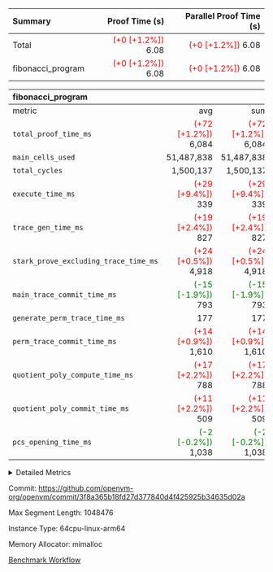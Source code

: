| Summary | Proof Time (s) | Parallel Proof Time (s) |
|:---|---:|---:|
| Total | <span style='color: red'>(+0 [+1.2%])</span> 6.08 | <span style='color: red'>(+0 [+1.2%])</span> 6.08 |
| fibonacci_program | <span style='color: red'>(+0 [+1.2%])</span> 6.08 | <span style='color: red'>(+0 [+1.2%])</span> 6.08 |


| fibonacci_program |||||
|:---|---:|---:|---:|---:|
|metric|avg|sum|max|min|
| `total_proof_time_ms ` | <span style='color: red'>(+72 [+1.2%])</span> 6,084 | <span style='color: red'>(+72 [+1.2%])</span> 6,084 | <span style='color: red'>(+72 [+1.2%])</span> 6,084 | <span style='color: red'>(+72 [+1.2%])</span> 6,084 |
| `main_cells_used     ` |  51,487,838 |  51,487,838 |  51,487,838 |  51,487,838 |
| `total_cycles        ` |  1,500,137 |  1,500,137 |  1,500,137 |  1,500,137 |
| `execute_time_ms     ` | <span style='color: red'>(+29 [+9.4%])</span> 339 | <span style='color: red'>(+29 [+9.4%])</span> 339 | <span style='color: red'>(+29 [+9.4%])</span> 339 | <span style='color: red'>(+29 [+9.4%])</span> 339 |
| `trace_gen_time_ms   ` | <span style='color: red'>(+19 [+2.4%])</span> 827 | <span style='color: red'>(+19 [+2.4%])</span> 827 | <span style='color: red'>(+19 [+2.4%])</span> 827 | <span style='color: red'>(+19 [+2.4%])</span> 827 |
| `stark_prove_excluding_trace_time_ms` | <span style='color: red'>(+24 [+0.5%])</span> 4,918 | <span style='color: red'>(+24 [+0.5%])</span> 4,918 | <span style='color: red'>(+24 [+0.5%])</span> 4,918 | <span style='color: red'>(+24 [+0.5%])</span> 4,918 |
| `main_trace_commit_time_ms` | <span style='color: green'>(-15 [-1.9%])</span> 793 | <span style='color: green'>(-15 [-1.9%])</span> 793 | <span style='color: green'>(-15 [-1.9%])</span> 793 | <span style='color: green'>(-15 [-1.9%])</span> 793 |
| `generate_perm_trace_time_ms` |  177 |  177 |  177 |  177 |
| `perm_trace_commit_time_ms` | <span style='color: red'>(+14 [+0.9%])</span> 1,610 | <span style='color: red'>(+14 [+0.9%])</span> 1,610 | <span style='color: red'>(+14 [+0.9%])</span> 1,610 | <span style='color: red'>(+14 [+0.9%])</span> 1,610 |
| `quotient_poly_compute_time_ms` | <span style='color: red'>(+17 [+2.2%])</span> 788 | <span style='color: red'>(+17 [+2.2%])</span> 788 | <span style='color: red'>(+17 [+2.2%])</span> 788 | <span style='color: red'>(+17 [+2.2%])</span> 788 |
| `quotient_poly_commit_time_ms` | <span style='color: red'>(+11 [+2.2%])</span> 509 | <span style='color: red'>(+11 [+2.2%])</span> 509 | <span style='color: red'>(+11 [+2.2%])</span> 509 | <span style='color: red'>(+11 [+2.2%])</span> 509 |
| `pcs_opening_time_ms ` | <span style='color: green'>(-2 [-0.2%])</span> 1,038 | <span style='color: green'>(-2 [-0.2%])</span> 1,038 | <span style='color: green'>(-2 [-0.2%])</span> 1,038 | <span style='color: green'>(-2 [-0.2%])</span> 1,038 |



<details>
<summary>Detailed Metrics</summary>

| group | num_segments | keygen_time_ms | commit_exe_time_ms |
| --- | --- | --- | --- |
| fibonacci_program | 1 | 368 | 6 | 

| group | air_name | quotient_deg | interactions | constraints |
| --- | --- | --- | --- | --- |
| fibonacci_program | AccessAdapterAir<16> | 2 | 5 | 14 | 
| fibonacci_program | AccessAdapterAir<2> | 2 | 5 | 14 | 
| fibonacci_program | AccessAdapterAir<32> | 2 | 5 | 14 | 
| fibonacci_program | AccessAdapterAir<4> | 2 | 5 | 14 | 
| fibonacci_program | AccessAdapterAir<64> | 2 | 5 | 14 | 
| fibonacci_program | AccessAdapterAir<8> | 2 | 5 | 14 | 
| fibonacci_program | BitwiseOperationLookupAir<8> | 2 | 2 | 4 | 
| fibonacci_program | MemoryMerkleAir<8> | 2 | 4 | 40 | 
| fibonacci_program | PersistentBoundaryAir<8> | 2 | 3 | 6 | 
| fibonacci_program | PhantomAir | 2 | 3 | 5 | 
| fibonacci_program | Poseidon2PeripheryAir<BabyBearParameters>, 1> | 2 | 1 | 286 | 
| fibonacci_program | ProgramAir | 1 | 1 | 4 | 
| fibonacci_program | RangeTupleCheckerAir<2> | 1 | 1 | 4 | 
| fibonacci_program | VariableRangeCheckerAir | 1 | 1 | 4 | 
| fibonacci_program | VmAirWrapper<Rv32BaseAluAdapterAir, BaseAluCoreAir<4, 8> | 2 | 19 | 43 | 
| fibonacci_program | VmAirWrapper<Rv32BaseAluAdapterAir, LessThanCoreAir<4, 8> | 2 | 17 | 39 | 
| fibonacci_program | VmAirWrapper<Rv32BaseAluAdapterAir, ShiftCoreAir<4, 8> | 2 | 23 | 90 | 
| fibonacci_program | VmAirWrapper<Rv32BranchAdapterAir, BranchEqualCoreAir<4> | 2 | 11 | 25 | 
| fibonacci_program | VmAirWrapper<Rv32BranchAdapterAir, BranchLessThanCoreAir<4, 8> | 2 | 13 | 41 | 
| fibonacci_program | VmAirWrapper<Rv32CondRdWriteAdapterAir, Rv32JalLuiCoreAir> | 2 | 10 | 22 | 
| fibonacci_program | VmAirWrapper<Rv32HintStoreAdapterAir, Rv32HintStoreCoreAir> | 2 | 15 | 17 | 
| fibonacci_program | VmAirWrapper<Rv32JalrAdapterAir, Rv32JalrCoreAir> | 2 | 16 | 20 | 
| fibonacci_program | VmAirWrapper<Rv32LoadStoreAdapterAir, LoadSignExtendCoreAir<4, 8> | 2 | 18 | 33 | 
| fibonacci_program | VmAirWrapper<Rv32LoadStoreAdapterAir, LoadStoreCoreAir<4> | 2 | 17 | 38 | 
| fibonacci_program | VmAirWrapper<Rv32MultAdapterAir, DivRemCoreAir<4, 8> | 2 | 25 | 88 | 
| fibonacci_program | VmAirWrapper<Rv32MultAdapterAir, MulHCoreAir<4, 8> | 2 | 24 | 38 | 
| fibonacci_program | VmAirWrapper<Rv32MultAdapterAir, MultiplicationCoreAir<4, 8> | 2 | 19 | 26 | 
| fibonacci_program | VmAirWrapper<Rv32RdWriteAdapterAir, Rv32AuipcCoreAir> | 2 | 11 | 15 | 
| fibonacci_program | VmConnectorAir | 2 | 3 | 9 | 

| group | air_name | segment | rows | prep_cols | perm_cols | main_cols | cells |
| --- | --- | --- | --- | --- | --- | --- | --- |
| fibonacci_program | AccessAdapterAir<8> | 0 | 64 |  | 24 | 17 | 2,624 | 
| fibonacci_program | BitwiseOperationLookupAir<8> | 0 | 65,536 | 3 | 8 | 2 | 655,360 | 
| fibonacci_program | MemoryMerkleAir<8> | 0 | 256 |  | 20 | 32 | 13,312 | 
| fibonacci_program | PersistentBoundaryAir<8> | 0 | 64 |  | 12 | 20 | 2,048 | 
| fibonacci_program | PhantomAir | 0 | 2 |  | 12 | 6 | 36 | 
| fibonacci_program | Poseidon2PeripheryAir<BabyBearParameters>, 1> | 0 | 256 |  | 8 | 300 | 78,848 | 
| fibonacci_program | ProgramAir | 0 | 4,096 |  | 8 | 10 | 73,728 | 
| fibonacci_program | RangeTupleCheckerAir<2> | 0 | 524,288 | 2 | 8 | 1 | 4,718,592 | 
| fibonacci_program | VariableRangeCheckerAir | 0 | 262,144 | 2 | 8 | 1 | 2,359,296 | 
| fibonacci_program | VmAirWrapper<Rv32BaseAluAdapterAir, BaseAluCoreAir<4, 8> | 0 | 1,048,576 |  | 80 | 36 | 121,634,816 | 
| fibonacci_program | VmAirWrapper<Rv32BaseAluAdapterAir, LessThanCoreAir<4, 8> | 0 | 524,288 |  | 40 | 37 | 40,370,176 | 
| fibonacci_program | VmAirWrapper<Rv32BaseAluAdapterAir, ShiftCoreAir<4, 8> | 0 | 2 |  | 52 | 53 | 210 | 
| fibonacci_program | VmAirWrapper<Rv32BranchAdapterAir, BranchEqualCoreAir<4> | 0 | 262,144 |  | 48 | 26 | 19,398,656 | 
| fibonacci_program | VmAirWrapper<Rv32BranchAdapterAir, BranchLessThanCoreAir<4, 8> | 0 | 8 |  | 56 | 32 | 704 | 
| fibonacci_program | VmAirWrapper<Rv32CondRdWriteAdapterAir, Rv32JalLuiCoreAir> | 0 | 131,072 |  | 44 | 18 | 8,126,464 | 
| fibonacci_program | VmAirWrapper<Rv32HintStoreAdapterAir, Rv32HintStoreCoreAir> | 0 | 4 |  | 36 | 26 | 248 | 
| fibonacci_program | VmAirWrapper<Rv32JalrAdapterAir, Rv32JalrCoreAir> | 0 | 16 |  | 36 | 28 | 1,024 | 
| fibonacci_program | VmAirWrapper<Rv32LoadStoreAdapterAir, LoadStoreCoreAir<4> | 0 | 32 |  | 72 | 40 | 3,584 | 
| fibonacci_program | VmAirWrapper<Rv32RdWriteAdapterAir, Rv32AuipcCoreAir> | 0 | 16 |  | 28 | 21 | 784 | 
| fibonacci_program | VmConnectorAir | 0 | 2 | 1 | 12 | 4 | 32 | 

| group | segment | trace_gen_time_ms | total_proof_time_ms | total_cycles | total_cells | stark_prove_excluding_trace_time_ms | quotient_poly_compute_time_ms | quotient_poly_commit_time_ms | perm_trace_commit_time_ms | pcs_opening_time_ms | main_trace_commit_time_ms | main_cells_used | generate_perm_trace_time_ms | execute_time_ms |
| --- | --- | --- | --- | --- | --- | --- | --- | --- | --- | --- | --- | --- | --- | --- |
| fibonacci_program | 0 | 827 | 6,084 | 1,500,137 | 197,440,542 | 4,918 | 788 | 509 | 1,610 | 1,038 | 793 | 51,487,838 | 177 | 339 | 

</details>


Commit: https://github.com/openvm-org/openvm/commit/3f8a365b18fd27d377840d4f425925b34635d02a

Max Segment Length: 1048476

Instance Type: 64cpu-linux-arm64

Memory Allocator: mimalloc

[Benchmark Workflow](https://github.com/openvm-org/openvm/actions/runs/12910573139)
